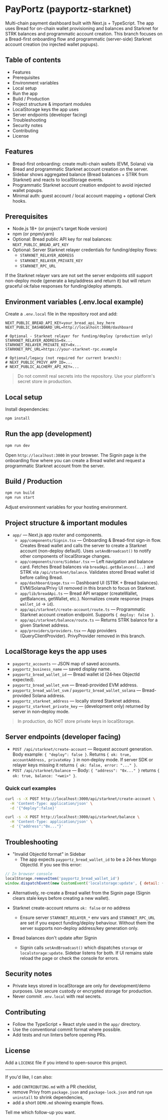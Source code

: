 # PayPortz (payportz-starknet)

Multi-chain payment dashboard built with Next.js + TypeScript. The app uses Bread for on-chain wallet provisioning and balances and Starknet for STRK balances and programmatic account creation. This branch focuses on a Bread-first onboarding flow and programmatic (server-side) Starknet account creation (no injected wallet popups).

## Table of contents

- Features
- Prerequisites
- Environment variables
- Local setup
- Run the app
- Build / Production
- Project structure & important modules
- LocalStorage keys the app uses
- Server endpoints (developer facing)
- Troubleshooting
- Security notes
- Contributing
- License

## Features

- Bread-first onboarding: create multi-chain wallets (EVM, Solana) via Bread and programmatic Starknet account creation on the server.
- Sidebar shows aggregated balance (Bread balances + STRK from Starknet) and reacts to localStorage events.
- Programmatic Starknet account creation endpoint to avoid injected wallet popups.
- Minimal auth: guest account / local account mapping + optional Clerk hooks.

## Prerequisites

- Node.js 18+ (or project's target Node version)
- npm (or pnpm/yarn)
- Optional: Bread public API key for real balances: `NEXT_PUBLIC_BREAD_API_KEY`
- Optional: Server Starknet relayer credentials for funding/deploy flows:
  - `STARKNET_RELAYER_ADDRESS`
  - `STARKNET_RELAYER_PRIVATE_KEY`
  - `STARKNET_RPC_URL`

If the Starknet relayer vars are not set the server endpoints still support non-deploy mode (generate a key/address and return it) but will return graceful ok:false responses for funding/deploy attempts.

## Environment variables (.env.local example)

Create a `.env.local` file in the repository root and add:

```env
NEXT_PUBLIC_BREAD_API_KEY=your_bread_api_key_here
NEXT_PUBLIC_DASHBOARD_URL=http://localhost:3000/dashboard

# Optional - Starknet relayer for funding/deploy (production only)
STARKNET_RELAYER_ADDRESS=0x...
STARKNET_RELAYER_PRIVATE_KEY=0x...
STARKNET_RPC_URL=https://your-starknet-rpc.example

# Optional/legacy (not required for current branch):
# NEXT_PUBLIC_PRIVY_APP_ID=...
# NEXT_PUBLIC_ALCHEMY_API_KEY=...
```

> Do not commit real secrets into the repository. Use your platform's secret store in production.

## Local setup

Install dependencies:

```bash
npm install
```

## Run the app (development)

```bash
npm run dev
```

Open `http://localhost:3000` in your browser. The Signin page is the onboarding flow where you can create a Bread wallet and request a programmatic Starknet account from the server.

## Build / Production

```bash
npm run build
npm run start
```

Adjust environment variables for your hosting environment.

## Project structure & important modules

- `app/` — Next.js app router and components.
  - `app/components/Signin.tsx` — Onboarding & Bread-first sign-in flow. Creates Bread wallet and calls the server to create a Starknet account (non-deploy default). Uses `setAndBroadcast()` to notify other components of localStorage changes.
  - `app/components/core/Sidebar.tsx` — Left navigation and balance card. Fetches Bread balances via `breadApi.getBalances(...)` and STRK via `/api/starknet/balance`. Validates stored Bread wallet id before calling Bread.
  - `app/dashboard/page.tsx` — Dashboard UI (STRK + Bread balances). EVM/Solana/Privy UI removed in this branch to focus on Starknet.
  - `app/lib/breadApi.ts` — Bread API wrapper (createWallet, getBalances, getWallet, etc.). Normalizes create response (maps `wallet_id` → `id`).
  - `app/api/starknet/create-account/route.ts` — Programmatic Starknet account creation endpoint. Supports `{ deploy: false }`.
  - `app/api/starknet/balance/route.ts` — Returns STRK balance for a given Starknet address.
  - `app/providers/providers.tsx` — App providers (QueryClientProvider). PrivyProvider removed in this branch.

## LocalStorage keys the app uses

- `payportz_accounts` — JSON map of saved accounts.
- `payportz_business_name` — saved display name.
- `payportz_bread_wallet_id` — Bread wallet id (24‑hex ObjectId expected).
- `payportz_bread_wallet_evm` — Bread-provided EVM address.
- `payportz_bread_wallet_svm` / `payportz_bread_wallet_solana` — Bread-provided Solana address.
- `payportz_starknet_address` — locally stored Starknet address.
- `payportz_starknet_private_key` — (development only) returned by server in non‑deploy mode.

> In production, do NOT store private keys in localStorage.

## Server endpoints (developer facing)

- `POST /api/starknet/create-account` — Request account generation. Body example: `{ "deploy": false }`. Returns `{ ok: true, accountAddress, privateKey }` in non‑deploy mode. If server SDK or relayer keys missing it returns `{ ok: false, error: "..." }`.
- `POST /api/starknet/balance` — Body: `{ "address": "0x..." }` returns `{ ok: true, balance: "<wei>" }`.

### Quick curl examples

```bash
curl -s -X POST http://localhost:3000/api/starknet/create-account \
  -H 'Content-Type: application/json' \
  -d '{"deploy":false}'

curl -s -X POST http://localhost:3000/api/starknet/balance \
  -H 'Content-Type: application/json' \
  -d '{"address":"0x..."}'
```

## Troubleshooting

- "Invalid ObjectId format" in Sidebar
  - The app expects `payportz_bread_wallet_id` to be a 24‑hex Mongo ObjectId. If you see this error:

```js
// In browser console
localStorage.removeItem('payportz_bread_wallet_id')
window.dispatchEvent(new CustomEvent('localstorage:update', { detail: { key: 'payportz_bread_wallet_id' } }))
```

  - Alternatively, re-create a Bread wallet from the Signin page (Signin clears stale keys before creating a new wallet).

- Starknet create-account returns `ok: false` or no address
  - Ensure server `STARKNET_RELAYER_*` env vars and `STARKNET_RPC_URL` are set if you expect funding/deploy behaviour. Without them the server supports non‑deploy address/key generation only.

- Bread balances don't update after Signin
  - Signin calls `setAndBroadcast()` which dispatches `storage` or `localstorage:update`. Sidebar listens for both. If UI remains stale reload the page or check the console for errors.

## Security notes

- Private keys stored in localStorage are only for development/demo purposes. Use secure custody or encrypted storage for production.
- Never commit `.env.local` with real secrets.

## Contributing

- Follow the TypeScript + React style used in the `app/` directory.
- Use the conventional commit format where possible.
- Add tests and run linters before opening PRs.

## License

Add a `LICENSE` file if you intend to open-source this project.

---

If you'd like, I can also:

- add `CONTRIBUTING.md` with a PR checklist,
- remove Privy from `package.json` and `package-lock.json` and run `npm uninstall` to shrink dependencies,
- add a short `DEMO.md` showing example flows.

Tell me which follow-up you want.
